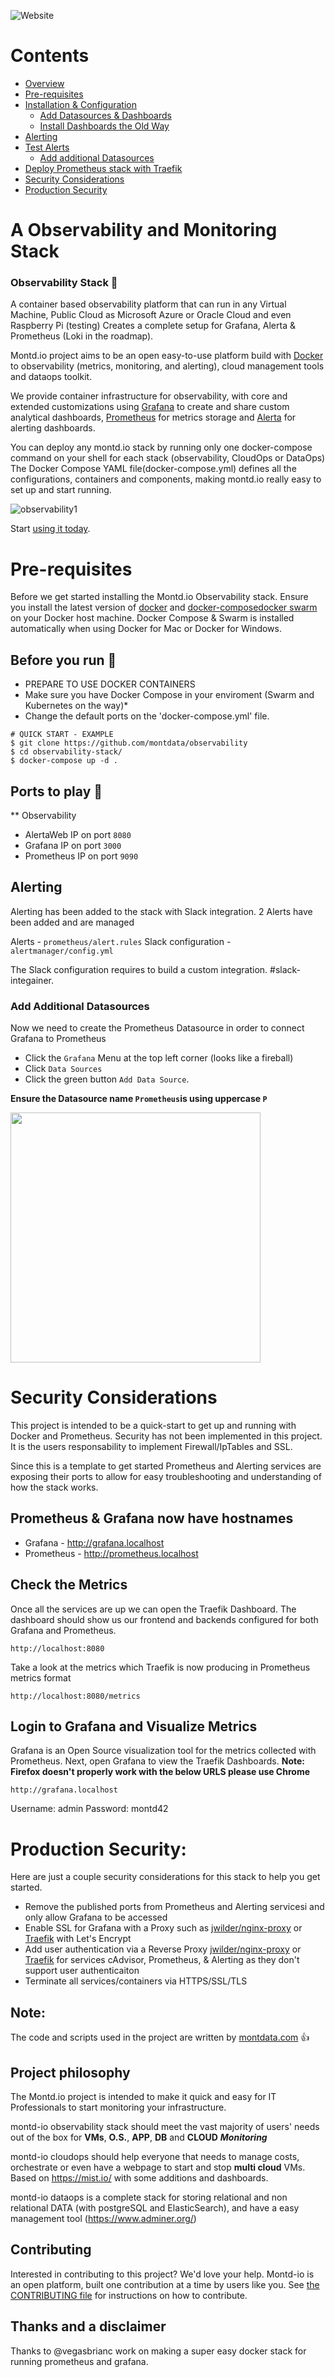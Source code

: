 ![Website](https://img.shields.io/website?down_color=red&down_message=offline&style=flat-square&up_color=blue&up_message=online&url=https://open.montd.io)

# Contents

  - [Overview](#a-observability-and-monitoring-stack)
  - [Pre-requisites](#pre-requisites)
  - [Installation & Configuration](#installation--configuration)
    - [Add Datasources & Dashboards](#add-datasources-and-dashboards)
    - [Install Dashboards the Old Way](#install-dashboards-the-old-way)
   - [Alerting](#alerting)
   - [Test Alerts](#test-alerts)
      - [Add additional Datasources](#add-additional-datasources)
  - [Deploy Prometheus stack with Traefik](#deploy-prometheus-stack-with-traefik)
  - [Security Considerations](#security-considerations)
   - [Production Security](#production-security)


# A Observability and Monitoring Stack

### Observability Stack :rocket:

A container based observability platform that can run in any Virtual Machine, Public Cloud as Microsoft Azure or Oracle Cloud and even Raspberry Pi (testing)
Creates a complete setup for Grafana, Alerta & Prometheus (Loki in the roadmap).

Montd.io project aims to be an open easy-to-use platform build with [Docker](https://docker.io) to observability (metrics, monitoring, and alerting), cloud management tools and dataops toolkit.

We provide container infrastructure for observability, with core and extended customizations using [Grafana](https://grafana.com/) to create and share custom analytical dashboards, [Prometheus](https://prometheus.io/) for metrics storage and [Alerta](https://alerta.io) for alerting dashboards.

You can deploy any montd.io stack by running only one docker-compose command on your shell for each stack (observability, CloudOps or DataOps)
The Docker Compose YAML file(docker-compose.yml) defines all the configurations, containers and components, making montd.io really easy to set up and start running.



![observability1](https://github.com/montdata/observability/blob/master/images/obs1.PNG)





Start [using it today](#usage).

# Pre-requisites

Before we get started installing the Montd.io Observability stack. Ensure you install the latest version of [docker](https://docker.io) and [docker-compose](https://docs.docker.com/compose/install/)[docker swarm](https://docs.docker.com/engine/swarm/swarm-tutorial/) on your Docker host machine. Docker Compose & Swarm is installed automatically when using Docker for Mac or Docker for Windows.

## Before you run :running:

* PREPARE TO USE DOCKER CONTAINERS
* Make sure you have Docker Compose in your enviroment (Swarm and Kubernetes on the way)* 
* Change the default ports on the 'docker-compose.yml' file.


```
# QUICK START - EXAMPLE
$ git clone https://github.com/montdata/observability
$ cd observability-stack/
$ docker-compose up -d .

```

## Ports to play :eyes:

** Observability

* AlertaWeb IP on port `8080`
* Grafana IP on port `3000`
* Prometheus IP on port `9090`


## Alerting

Alerting has been added to the stack with Slack integration. 2 Alerts have been added and are managed

Alerts              - `prometheus/alert.rules`
Slack configuration - `alertmanager/config.yml`

The Slack configuration requires to build a custom integration. #slack-integainer.

### Add Additional Datasources

Now we need to create the Prometheus Datasource in order to connect Grafana to Prometheus 

* Click the `Grafana` Menu at the top left corner (looks like a fireball)
* Click `Data Sources`
* Click the green button `Add Data Source`.

**Ensure the Datasource name `Prometheus`is using uppercase `P`**

<img src="https://raw.githubusercontent.com/vegasbrianc/prometheus/master/images/Add_Data_Source.png" width="400" heighth="400">

# Security Considerations

This project is intended to be a quick-start to get up and running with Docker and Prometheus. Security has not been implemented in this project. It is the users responsability to implement Firewall/IpTables and SSL.

Since this is a template to get started Prometheus and Alerting services are exposing their ports to allow for easy troubleshooting and understanding of how the stack works.


## Prometheus & Grafana now have hostnames

* Grafana - http://grafana.localhost
* Prometheus - http://prometheus.localhost


## Check the Metrics

Once all the services are up we can open the Traefik Dashboard. The dashboard should show us our frontend and backends configured for both Grafana and Prometheus.

    http://localhost:8080


Take a look at the metrics which Traefik is now producing in Prometheus metrics format

    http://localhost:8080/metrics


## Login to Grafana and Visualize Metrics

Grafana is an Open Source visualization tool for the metrics collected with Prometheus. Next, open Grafana to view the Traefik Dashboards.
**Note: Firefox doesn't properly work with the below URLS please use Chrome**

    http://grafana.localhost

Username: admin
Password: montd42

# Production Security:

Here are just a couple security considerations for this stack to help you get started.

* Remove the published ports from Prometheus and Alerting servicesi and only allow Grafana to be accessed
* Enable SSL for Grafana with a Proxy such as [jwilder/nginx-proxy](https://hub.docker.com/r/jwilder/nginx-proxy/) or [Traefik](https://traefik.io/) with Let's Encrypt
* Add user authentication via a Reverse Proxy [jwilder/nginx-proxy](https://hub.docker.com/r/jwilder/nginx-proxy/) or [Traefik](https://traefik.io/) for services cAdvisor, Prometheus, & Alerting as they don't support user authenticaiton
* Terminate all services/containers via HTTPS/SSL/TLS


## Note:

The code and scripts used in the project are written by [montdata.com](https://github.com/montdata) :+1:

## Project philosophy

The Montd.io project is intended to make it quick and easy for IT Professionals to start monitoring your infrastructure. 

montd-io observability stack should meet the vast majority of users' needs out of the box for **VMs**, **O.S.**, **APP**, **DB** and **CLOUD** ***Monitoring***

montd-io cloudops should help everyone that needs to manage costs, orchestrate or even have a webpage to start and stop **multi cloud** VMs. Based on https://mist.io/ with some additions and dashboards.

montd-io dataops is a complete stack for storing relational and non relational DATA (with postgreSQL and ElasticSearch), and have a easy management tool (https://www.adminer.org/)

## Contributing

Interested in contributing to this project? We'd love your help. Montd-io is an open platform, built one contribution at a time by users like you. See [the CONTRIBUTING file](docs/CONTRIBUTING.md) for instructions on how to contribute.

## Thanks and a disclaimer

Thanks to @vegasbrianc work on making a super easy docker stack for running prometheus and grafana.
